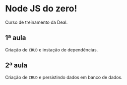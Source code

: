 # Node JS do zero!
Curso de treinamento da Deal.

## 1ª aula
Criação de `CRUD` e instação de dependências.

## 2ª aula
Criação de `CRUD` e persistindo dados em banco de dados.